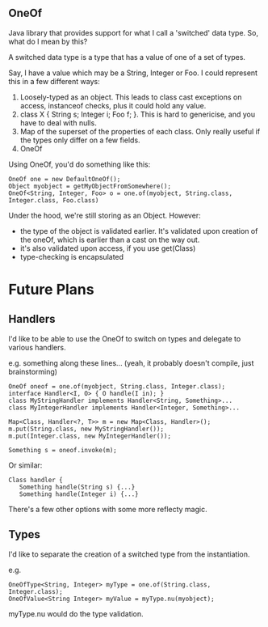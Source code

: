 OneOf
-----

Java library that provides support for what I call a 'switched' data type. So, what do I mean by this?

A switched data type is a type that has a value of one of a set of types.

Say, I have a value which may be a String, Integer or Foo. I could represent this in a few different ways:

1. Loosely-typed as an object. This leads to class cast exceptions on access, instanceof checks, plus it could hold any value.
2. class X { String s; Integer i; Foo f; }. This is hard to genericise, and you have to deal with nulls.
3. Map of the superset of the properties of each class. Only really useful if the types only differ on a few fields.
4. OneOf

Using OneOf, you'd do something like this:

    OneOf one = new DefaultOneOf();
    Object myobject = getMyObjectFromSomewhere();
    OneOf<String, Integer, Foo> o = one.of(myobject, String.class, Integer.class, Foo.class)

Under the hood, we're still storing as an Object. However:

- the type of the object is validated earlier. It's validated upon creation of the oneOf, which is earlier than a cast on the way out.
- it's also validated upon access, if you use get(Class)
- type-checking is encapsulated

Future Plans
============

Handlers
--------

I'd like to be able to use the OneOf to switch on types and delegate to various handlers.

e.g. something along these lines... (yeah, it probably doesn't compile, just brainstorming)

    OneOf oneof = one.of(myobject, String.class, Integer.class);
    interface Handler<I, O> { O handle(I in); }
    class MyStringHandler implements Handler<String, Something>...
    class MyIntegerHandler implements Handler<Integer, Something>...

    Map<Class, Handler<?, T>> m = new Map<Class, Handler>();
    m.put(String.class, new MyStringHandler());
    m.put(Integer.class, new MyIntegerHandler());  

    Something s = oneof.invoke(m);

Or similar:

    Class handler {
       Something handle(String s) {...}
       Something handle(Integer i) {...}

There's a few other options with some more reflecty magic.

Types
-----

I'd like to separate the creation of a switched type from the instantiation.

e.g.

    OneOfType<String, Integer> myType = one.of(String.class, Integer.class);
    OneOfValue<String Integer> myValue = myType.nu(myobject);

myType.nu would do the type validation.